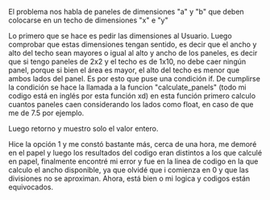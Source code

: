 El problema nos habla de paneles de dimensiones "a" y "b" que deben colocarse en un techo de dimensiones "x" e "y"

Lo primero que se hace es pedir las dimensiones al Usuario.
Luego comprobar que estas dimensiones tengan sentido, es decir que el ancho y alto del techo sean mayores o igual al alto y ancho de los paneles,
es decir que si tengo paneles de 2x2 y el techo es de 1x10, no debe caer ningún panel, porque si bien el área es mayor, el alto del techo es menor que ambos lados del panel.
Es por esto que puse una condición if.
De cumplirse la condición se hace la llamada a la funcion "calculate_panels" (todo mi codigo está en inglés por esta función xd) en esta función primero calculo cuantos paneles
caen considerando los lados como float, en caso de que me de 7.5 por ejemplo.

Luego retorno y muestro solo el valor entero.


Hice la opción 1 y me constó bastante más, cerca de una hora, me demoré en el papel y luego los resultados del codigo eran distintos a los que calculé en papel,
finalmente encontré mi error y fue en la linea de codigo en la que calculo el ancho disponible, ya que olvidé que i comienza en 0 y que las divisiones no se aproximan.
Ahora, está bien o mi logica y codigos están equivocados.
